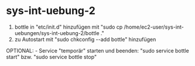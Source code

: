 # sys-int-uebung-2 
1. bottle in "etc/init.d" hinzufügen mit "sudo cp /home/ec2-user/sys-int-uebungen/sys-int-uebung-2/bottle ."
2. zu Autostart mit "sudo chkconfig --add bottle" hinzufügen

OPTIONAL: 
    - Service "temporär" starten und beenden: "sudo service bottle start" bzw. "sudo service bottle stop"
